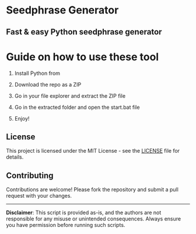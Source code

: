 # Seedphrase Generator 
     
## Fast & easy Python seedphrase generator
 
# Guide on how to use these tool
  
1. Install Python from    
    
2. Download the repo as a ZIP    
  
3. Go in your file explorer and extract the ZIP file   

4. Go in the extracted folder and open the start.bat file   
   
5. Enjoy!  
   
## License  
 
This project is licensed under the MIT License - see the [LICENSE](LICENSE) file for details.
   
## Contributing   
   
Contributions are welcome! Please fork the repository and submit a pull request with your changes.   
 
---  
     
**Disclaimer**: This script is provided as-is, and the authors are not responsible for any misuse or unintended consequences. Always ensure you have permission before running such scripts.  